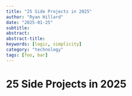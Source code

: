 ```yaml
---
title: "25 Side Projects in 2025"
author: "Ryan Hillard"
date: "2025-01-25"
subtitle:
abstract:
abstract-title:
keywords: [logic, simplicity]
category: "technology"
tags: [foo, bar]
---
```


# 25 Side Projects in 2025